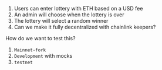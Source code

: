 1. Users can enter lottery with ETH based on a USD fee
2. An admin will choose when the lottery is over
3. The lottery will select a random winner
4. Can we make it fully decentralized with chainlink keepers?

How do we want to test this?

1. `Mainnet-fork`
2. `Development` with mocks
3. `testnet`
